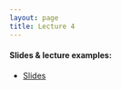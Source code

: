 ```yaml
---
layout: page
title: Lecture 4
---
```


#### Slides & lecture examples:
- [Slides](https://docs.google.com/presentation/d/1KB5VsR6U88E63dtxvzlpLWtSdn_bPqQChz3Reriq20I/edit?usp=sharing)

